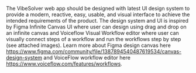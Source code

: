 The VibeSolver web app should be designed with latest UI design system to provide a modern, reactive, easy, usable, and visual interface to achieve the intended requirements of the product. The design system and UI is inspired by Figma Infinite Canvas UI where user can design using drag and drop on an infinite canvas and Voiceflow Visual Workflow editor where user can visually connect steps of a workflow and run the workflows step by step (see attached images). Learn more about Figma design canvas here https://www.figma.com/community/file/1387894540487619534/canvas-design-system and VoiceFlow workflow editor here https://www.voiceflow.com/features/workflows.
